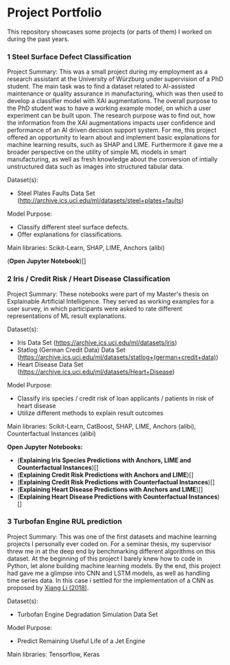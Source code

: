 # Project Portfolio

This repository showcases some projects (or parts of them) I worked on during the past years.

### 1 Steel Surface Defect Classification

Project Summary:
This was a small project during my employment as a research assistant at the University of Würzburg under supervision of a PhD student. The main task was to find a dataset related to AI-assisted maintenance or quality assurance in manufacturing, which was then used to develop a classifier model with XAI augmentations. The overall purpose to the PhD student was to have a working example model, on which a user experiment can be built upon. The research purpose was to find out, how the information from the XAI augmentations impacts user confidence and performance of an AI driven decision support system. For me, this project offered an opportunity to learn about and implement basic explanations for machine learning results, such as SHAP and LIME. Furthermore it gave me a broader perspective on the utility of simple ML models in smart manufacturing, as well as fresh knowledge about the conversion of intially unstructured data such as images into structured tabular data.

Dataset(s):
- Steel Plates Faults Data Set (http://archive.ics.uci.edu/ml/datasets/steel+plates+faults)

Model Purpose:
- Classify different steel surface defects.
- Offer explanations for classifications.

Main libraries: Scikit-Learn, SHAP, LIME, Anchors (alibi)

(**Open Jupyter Notebook**)[]

### 2 Iris / Credit Risk / Heart Disease Classification

Project Summary:
These notebooks were part of my Master's thesis on Explainable Artificial Intelligence. They served as working examples for a user survey, in which participants were asked to rate different representations of ML result explanations.

Dataset(s):
- Iris Data Set (https://archive.ics.uci.edu/ml/datasets/iris)
- Statlog (German Credit Data) Data Set (https://archive.ics.uci.edu/ml/datasets/statlog+(german+credit+data))
- Heart Disease Data Set (https://archive.ics.uci.edu/ml/datasets/Heart+Disease)

Model Purpose:
- Classify iris species / credit risk of loan applicants / patients in risk of heart disease
- Utilize different methods to explain result outcomes

Main libraries: Scikit-Learn, CatBoost, SHAP, LIME, Anchors (alibi), Counterfactual Instances (alibi)

**Open Jupyter Notebooks:**
- (**Explaining Iris Species Predictions with Anchors, LIME and Counterfactual Instances**)[]
- (**Explaining Credit Risk Predictions with Anchors and LIME**)[]
- (**Explaining Credit Risk Predictions with Counterfactual Instances**)[]
- (**Explaining Heart Disease Predictions with Anchors and LIME**)[]
- (**Explaining Heart Disease Predictions with Counterfactual Instances**)[]

### 3  Turbofan Engine RUL prediction

Project Summary:
This was one of the first datasets and machine learning projects I personally ever coded on. For a seminar thesis, my supervisor threw me in at the deep end by benchmarking different algorithms on this dataset. At the beginning of this project I barely knew how to code in Python, let alone building machine learning models. By the end, this project had gave me a glimpse into CNN and LSTM models, as well as handling time series data. In this case i settled for the implementation of a CNN as proposed by [Xiang Li (2018)](https://www.sciencedirect.com/science/article/abs/pii/S0951832017307779).

Dataset(s):
- Turbofan Engine Degradation Simulation Data Set

Model Purpose:
- Predict Remaining Useful Life of a Jet Engine

Main libraries: Tensorflow, Keras

